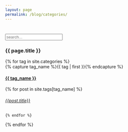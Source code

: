 ```yaml
---
layout: page
permalink: /blog/categories/
---
```

<div id="results">
  <h1><!-- `key` listing for `value` --></h1>

  <ul class="results">
    <!-- results lists -->
  </ul>
</div>

<!-- Html Elements for Search -->
<div class="card">
<div id="search-container">
<input type="text" id="search-input" placeholder="search...">
<ul id="results-container"></ul>
</div>
</div>

<!-- Script pointing to jekyll-search.js -->
<script src="{{site.baseurl}}/dest/jekyll-search.js" type="text/javascript"></script>


<script type="text/javascript">
      SimpleJekyllSearch({
        searchInput: document.getElementById('search-input'),
        resultsContainer: document.getElementById('results-container'),
        json: '{{ site.baseurl }}/search2.json',
        searchResultTemplate: '<li><a href="{url}" title="{desc}">{title}</a></li>',
        noResultsText: 'No results found',
        limit: 10,
        fuzzy: false,
        exclude: ['Welcome']
      })
</script> 

<h3>  {{ page.title }} </h3>

<div id="categories">
{% for tag in site.categories %}
  <div class="category-box" >
    {% capture tag_name %}{{ tag | first }}{% endcapture %}
    <div id="#{{ tag_name | slugize }}"></div>
    <h4 class="tag-head"><a href="{{ site.baseurl }}/blog/categories/{{ tag_name }}">{{ tag_name }}</a></h4>
    <a name="{{ tag_name | slugize }}"></a>
     {% for post in site.tags[tag_name] %}
    <article class="center">
      <h6 ><a href="{{ site.baseurl }}{{ post.url }}">{{post.title}}</a></h6>
    </article>


    {% endfor %}
    
  </div>
{% endfor %}
</div>